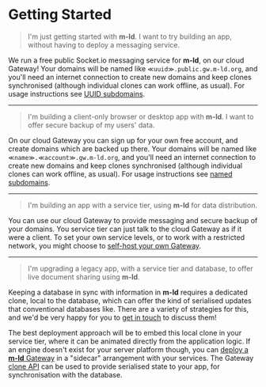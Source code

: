 # Getting Started

> I'm just getting started with **m-ld**. I want to try building an app, without having to deploy a messaging service.

We run a free public Socket.io messaging service for **m-ld**, on our cloud Gateway! Your domains will be named like `≪uuid≫.public.gw.m-ld.org`, and you'll need an internet connection to create new domains and keep clones synchronised (although individual clones can work offline, as usual). For usage instructions see [UUID subdomains](uuid-subdomains.md).

---

> I'm building a client-only browser or desktop app with **m-ld**. I want to offer secure backup of my users' data.

On our cloud Gateway you can sign up for your own free account, and create domains which are backed up there. Your domains will be named like `≪name≫.≪account≫.gw.m-ld.org`, and you'll need an internet connection to create new domains and keep clones synchronised (although individual clones can work offline, as usual). For usage instructions see [named subdomains](named-subdomains.md).

---

> I'm building an app with a service tier, using **m-ld** for data distribution.

You can use our cloud Gateway to provide messaging and secure backup of your domains. You service tier can just talk to the cloud Gateway as if it were a client. To set your own service levels, or to work with a restricted network, you might choose to [self-host your own Gateway](self-host.md).

---

> I'm upgrading a legacy app, with a service tier and database, to offer live document sharing using **m-ld**.

Keeping a database in sync with information in **m-ld** requires a dedicated clone, local to the database, which can offer the kind of serialised updates that conventional databases like. There are a variety of strategies for this, and we'd be very happy for you to [get in touch](http://m-ld.org/hello/) to discuss them!

The best deployment approach will be to embed this local clone in your service tier, where it can be animated directly from the application logic. If an engine doesn't exist for your server platform though, you can [deploy a **m-ld** Gateway](self-host.md) in a "sidecar" arrangement with your services. The Gateway [clone API](clone-api.md) can be used to provide serialised state to your app, for synchronisation with the database.